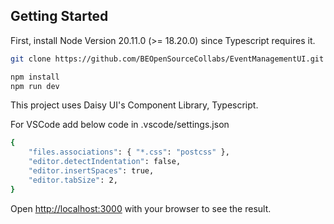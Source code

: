
## Getting Started

First, install Node Version 20.11.0 (>= 18.20.0) since Typescript requires it.

```bash
git clone https://github.com/BEOpenSourceCollabs/EventManagementUI.git

npm install
npm run dev

```

This project uses Daisy UI's Component Library, Typescript.

For VSCode add below code in .vscode/settings.json

```bash
{
    "files.associations": { "*.css": "postcss" },
    "editor.detectIndentation": false,
    "editor.insertSpaces": true,
    "editor.tabSize": 2,
}

```
Open [http://localhost:3000](http://localhost:3000) with your browser to see the result.